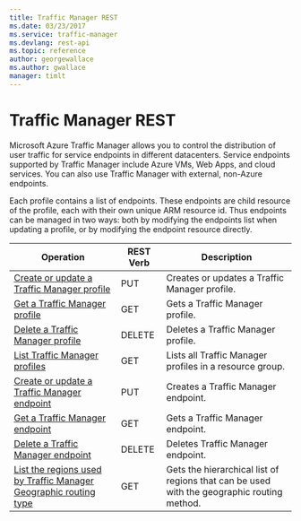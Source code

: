 ```yaml
---
title: Traffic Manager REST
ms.date: 03/23/2017
ms.service: traffic-manager
ms.devlang: rest-api
ms.topic: reference
author: georgewallace
ms.author: gwallace
manager: timlt
---
```

# Traffic Manager REST

Microsoft Azure Traffic Manager allows you to control the distribution of user traffic for service endpoints in different datacenters. Service endpoints supported by Traffic Manager include Azure VMs, Web Apps, and cloud services. You can also use Traffic Manager with external, non-Azure endpoints.

Each profile contains a list of endpoints.  These endpoints are child resource of the profile, each with their own unique ARM resource id.  Thus endpoints can be managed in two ways: both by modifying the endpoints list when updating a profile, or by modifying the endpoint resource directly.  

| Operation | REST Verb | Description | 
|---------|---------|-----------|
| [Create or update a Traffic Manager profile](create-or-update-a-traffic-manager-profile.md)    |  PUT | Creates or updates a Traffic Manager profile. |  
| [Get a Traffic Manager profile](get-a-traffic-manager-profile.md)       |  GET | Gets a Traffic Manager profile. | 
| [Delete a Traffic Manager profile](delete-a-traffic-manager-profile.md)    |  DELETE | Deletes a Traffic Manager profile. |  
| [List Traffic Manager profiles](list-traffic-manager-profiles.md)  |  GET | Lists all Traffic Manager profiles in a resource group. |    
| [Create or update a Traffic Manager endpoint](create-or-update-a-traffic-manager-endpoint.md)   |  PUT | Creates a Traffic Manager endpoint. |   
| [Get a Traffic Manager endpoint](get-a-traffic-manager-endpoint.md)     |  GET | Gets a Traffic Manager endpoint. |   
| [Delete a Traffic Manager endpoint](delete-a-traffic-manager-endpoint.md)   |  DELETE | Deletes Traffic Manager endpoint. |   
| [List the regions used by Traffic Manager Geographic routing type](list-geo-regions-traffic-manager.md)   |  GET | Gets the hierarchical list of regions that can be used with the geographic routing method. |   
